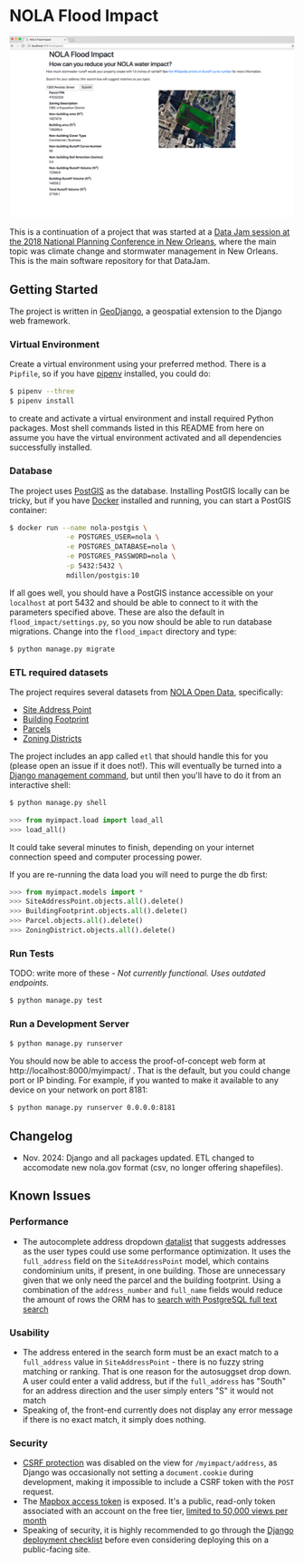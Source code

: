 # NOLA Flood Impact

![screenshot of city hall in app](https://raw.githubusercontent.com/apa-dev/nola-flood-impact/my-impact-calculator/screenshots/city_hall.png)

This is a continuation of a project that was started at a [Data Jam session at the 2018 National Planning Conference in New Orleans](https://planning.org/conference/datajam/), where the main topic was climate change and stormwater management in New Orleans. This is the main software repository for that DataJam.

## Getting Started

The project is written in [GeoDjango](https://docs.djangoproject.com/en/2.0/ref/contrib/gis/), a geospatial extension to the Django web framework.

### Virtual Environment

Create a virtual environment using your preferred method. There is a `Pipfile`, so if you have [pipenv](https://docs.pipenv.org/) installed, you could do:

```bash
$ pipenv --three
$ pipenv install
```

to create and activate a virtual environment and install required Python packages. Most shell commands listed in this README from here on assume you have the virtual environment activated and all dependencies successfully installed.

### Database

The project uses [PostGIS](http://postgis.net) as the database. Installing PostGIS locally can be tricky, but if you have [Docker](https://www.docker.com/community-edition) installed and running, you can start a PostGIS container:

```bash
$ docker run --name nola-postgis \
              -e POSTGRES_USER=nola \
              -e POSTGRES_DATABASE=nola \
              -e POSTGRES_PASSWORD=nola \
              -p 5432:5432 \
              mdillon/postgis:10
```

If all goes well, you should have a PostGIS instance accessible on your `localhost` at port 5432 and should be able to connect to it with the parameters specified above. These are also the default in `flood_impact/settings.py`, so you now should be able to run database migrations. Change into the `flood_impact` directory and type:

```bash
$ python manage.py migrate
```

### ETL required datasets

The project requires several datasets from [NOLA Open Data](https://data.nola.gov), specifically:

* [Site Address Point](https://data.nola.gov/Geographic-Base-Layers/Site-Address-Point/hfvu-md72/about_data)
* [Building Footprint](https://data.nola.gov/Real-Estate-Land-Records/Building-Footprint/prh5-qsuf/about_data)
* [Parcels](https://data.nola.gov/dataset/Parcels/v9q5-fz7t/about_data)
* [Zoning Districts](https://data.nola.gov/Planning-Zoning/Zoning-Districts/bizp-xi7c/about_data)

The project includes an app called `etl` that should handle this for you (please open an issue if it does not!). This will eventually be turned into a [Django management command](https://docs.djangoproject.com/en/2.0/howto/custom-management-commands/), but until then you'll have to do it from an interactive shell:

```bash
$ python manage.py shell
```

```python
>>> from myimpact.load import load_all
>>> load_all()
```

It could take several minutes to finish, depending on your internet connection speed and computer processing power.

If you are re-running the data load you will need to purge the db first:

```python
>>> from myimpact.models import *
>>> SiteAddressPoint.objects.all().delete()
>>> BuildingFootprint.objects.all().delete()
>>> Parcel.objects.all().delete()
>>> ZoningDistrict.objects.all().delete()
```

### Run Tests

TODO: write more of these - *Not currently functional. Uses outdated endpoints.*

```bash
$ python manage.py test
```

### Run a Development Server

```bash
$ python manage.py runserver
```

You should now be able to access the proof-of-concept web form at http://localhost:8000/myimpact/ . That is the default, but you could change port or IP binding. For example, if you wanted to make it available to any device on your network on port 8181:

```bash
$ python manage.py runserver 0.0.0.0:8181
```

## Changelog

* Nov. 2024: Django and all packages updated. ETL changed to accomodate new nola.gov format (csv, no longer offering shapefiles).


## Known Issues

### Performance

* The autocomplete address dropdown [datalist](https://developer.mozilla.org/en-US/docs/Web/HTML/Element/datalist) that suggests addresses as the user types could use some performance optimization. It uses the `full_address` field on the `SiteAddressPoint` model, which contains condominium units, if present, in one building. Those are unnecessary given that we only need the parcel and the building footprint. Using a combination of the `address_number` and `full_name` fields would reduce the amount of rows the ORM has to [search with PostgreSQL full text search](https://docs.djangoproject.com/en/2.0/ref/contrib/postgres/search/) 

### Usability

* The address entered in the search form must be an exact match to a `full_address` value in `SiteAddressPoint` - there is no fuzzy string matching or ranking. That is one reason for the autosuggset drop down. A user could enter a valid address, but if the `full_address` has "South" for an address direction and the user simply enters "S" it would not match
* Speaking of, the front-end currently does not display any error message if there is no exact match, it simply does nothing.

### Security

* [CSRF protection](https://docs.djangoproject.com/en/2.0/ref/csrf/) was disabled on the view for `/myimpact/address`, as Django was occasionally not setting a `document.cookie` during development, making it impossible to include a CSRF token with the `POST` request.
* The [Mapbox access token](https://www.mapbox.com/help/define-access-token/) is exposed. It's a public, read-only token associated with an account on the free tier, [limited to 50,000 views per month](https://www.mapbox.com/pricing/)
* Speaking of security, it is highly recommended to go through the [Django deployment checklist](https://docs.djangoproject.com/en/2.0/howto/deployment/checklist/) before even considering deploying this on a public-facing site.
